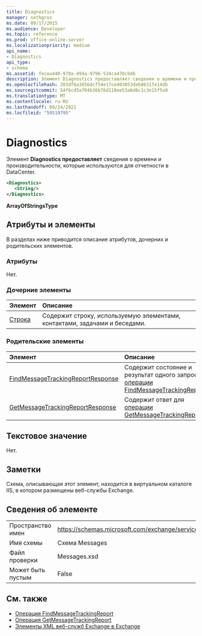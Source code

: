 ```yaml
---
title: Diagnostics
manager: sethgros
ms.date: 09/17/2015
ms.audience: Developer
ms.topic: reference
ms.prod: office-online-server
ms.localizationpriority: medium
api_name:
- Diagnostics
api_type:
- schema
ms.assetid: fecea440-970a-49da-9796-534ca470cbd6
description: Элемент Diagnostics предоставляет сведения о времени и производительности, которые используются для отчетности в DataCenter.
ms.openlocfilehash: 203df6a3856dcf54e17ce403053deb8631fe14db
ms.sourcegitcommit: 54f6cd5a704b36b76d110ee53a6d6c1c3e15f5a9
ms.translationtype: MT
ms.contentlocale: ru-RU
ms.lasthandoff: 09/24/2021
ms.locfileid: "59519795"
---
```

# <a name="diagnostics"></a>Diagnostics

Элемент **Diagnostics предоставляет** сведения о времени и производительности, которые используются для отчетности в DataCenter. 
  
```XML
<Diagnostics>
   <String/>
</Diagnostics>

```

 **ArrayOfStringsType**
## <a name="attributes-and-elements"></a>Атрибуты и элементы

В разделах ниже приводится описание атрибутов, дочерних и родительских элементов.
  
### <a name="attributes"></a>Атрибуты

Нет.
  
### <a name="child-elements"></a>Дочерние элементы

|**Элемент**|**Описание**|
|:-----|:-----|
|[Строка](string.md) <br/> |Содержит строку, используемую элементами, контактами, задачами и беседами.  <br/> |
   
### <a name="parent-elements"></a>Родительские элементы

|**Элемент**|**Описание**|
|:-----|:-----|
|[FindMessageTrackingReportResponse](findmessagetrackingreportresponse.md) <br/> |Содержит состояние и результат одного запроса [операции FindMessageTrackingReport.](findmessagetrackingreport-operation.md)  <br/> |
|[GetMessageTrackingReportResponse](getmessagetrackingreportresponse.md) <br/> |Содержит ответ для [операции GetMessageTrackingReport.](getmessagetrackingreport-operation.md)  <br/> |
   
## <a name="text-value"></a>Текстовое значение

Нет.
  
## <a name="remarks"></a>Заметки

Схема, описывающая этот элемент, находится в виртуальном каталоге IIS, в котором размещены веб-службы Exchange.
  
## <a name="element-information"></a>Сведения об элементе

|||
|:-----|:-----|
|Пространство имен  <br/> |https://schemas.microsoft.com/exchange/services/2006/messages  <br/> |
|Имя схемы  <br/> |Схема Messages  <br/> |
|Файл проверки  <br/> |Messages.xsd  <br/> |
|Может быть пустым  <br/> |False  <br/> |
   
## <a name="see-also"></a>См. также

- [Операция FindMessageTrackingReport](findmessagetrackingreport-operation.md)
- [Операция GetMessageTrackingReport](getmessagetrackingreport-operation.md)
- [Элементы XML веб-служб Exchange в Exchange](ews-xml-elements-in-exchange.md)

